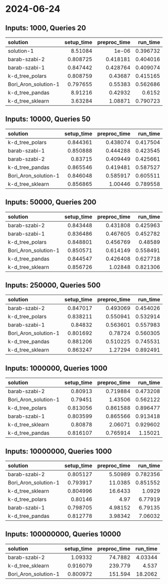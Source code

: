 # 2024-06-24

## Inputs: 1000, Queries 20

| solution             |   setup_time |   preproc_time |   run_time |
|:---------------------|-------------:|---------------:|-----------:|
| solution-1           |     8.51084  |       1e-06    |   0.396732 |
| barab-szabi-2        |     0.808725 |       0.418181 |   0.404016 |
| barab-szabi-1        |     0.847442 |       0.428764 |   0.409074 |
| k-d_tree_polars      |     0.808759 |       0.43687  |   0.415165 |
| Bori_Aron_solution-1 |     0.797655 |       0.55383  |   0.562686 |
| k-d_tree_pandas      |     8.91216  |       0.42932  |   0.6152   |
| k-d_tree_sklearn     |     3.63284  |       1.08871  |   0.790723 |

## Inputs: 10000, Queries 50

| solution             |   setup_time |   preproc_time |   run_time |
|:---------------------|-------------:|---------------:|-----------:|
| k-d_tree_polars      |     0.844361 |       0.438074 |   0.417504 |
| barab-szabi-1        |     0.850888 |       0.444288 |   0.423545 |
| barab-szabi-2        |     0.83715  |       0.409449 |   0.425661 |
| k-d_tree_pandas      |     0.865546 |       0.419481 |   0.587527 |
| Bori_Aron_solution-1 |     0.846048 |       0.585917 |   0.605511 |
| k-d_tree_sklearn     |     0.856865 |       1.00446  |   0.789558 |

## Inputs: 50000, Queries 200

| solution             |   setup_time |   preproc_time |   run_time |
|:---------------------|-------------:|---------------:|-----------:|
| barab-szabi-2        |     0.843448 |       0.431808 |   0.425963 |
| barab-szabi-1        |     0.836486 |       0.467605 |   0.452782 |
| k-d_tree_polars      |     0.848801 |       0.456769 |   0.48589  |
| Bori_Aron_solution-1 |     0.850571 |       0.614149 |   0.558491 |
| k-d_tree_pandas      |     0.844547 |       0.426408 |   0.627718 |
| k-d_tree_sklearn     |     0.856726 |       1.02848  |   0.821306 |

## Inputs: 250000, Queries 500

| solution             |   setup_time |   preproc_time |   run_time |
|:---------------------|-------------:|---------------:|-----------:|
| barab-szabi-2        |     0.847017 |       0.493069 |   0.454026 |
| k-d_tree_polars      |     0.838211 |       0.550941 |   0.532914 |
| barab-szabi-1        |     0.84832  |       0.563601 |   0.557983 |
| Bori_Aron_solution-1 |     0.801692 |       0.78724  |   0.560305 |
| k-d_tree_pandas      |     0.881206 |       0.510225 |   0.745531 |
| k-d_tree_sklearn     |     0.863247 |       1.27294  |   0.892491 |

## Inputs: 1000000, Queries 1000

| solution             |   setup_time |   preproc_time |   run_time |
|:---------------------|-------------:|---------------:|-----------:|
| barab-szabi-2        |     0.80913  |       0.719884 |   0.473208 |
| Bori_Aron_solution-1 |     0.79451  |       1.43506  |   0.562122 |
| k-d_tree_polars      |     0.813056 |       0.861588 |   0.896477 |
| barab-szabi-1        |     0.803599 |       0.865566 |   0.913418 |
| k-d_tree_sklearn     |     0.80878  |       2.06071  |   0.929602 |
| k-d_tree_pandas      |     0.816107 |       0.765914 |   1.15021  |

## Inputs: 10000000, Queries 1000

| solution             |   setup_time |   preproc_time |   run_time |
|:---------------------|-------------:|---------------:|-----------:|
| barab-szabi-2        |     0.805127 |        5.50989 |   0.782356 |
| Bori_Aron_solution-1 |     0.793917 |       11.0385  |   0.851552 |
| k-d_tree_sklearn     |     0.804996 |       16.6433  |   1.0929   |
| k-d_tree_polars      |     0.80146  |        4.97    |   6.77919  |
| barab-szabi-1        |     0.798705 |        4.98152 |   6.79135  |
| k-d_tree_pandas      |     0.812778 |        3.98342 |   7.06032  |

## Inputs: 100000000, Queries 10000

| solution             |   setup_time |   preproc_time |   run_time |
|:---------------------|-------------:|---------------:|-----------:|
| barab-szabi-2        |     1.09332  |        74.7882 |    4.03344 |
| k-d_tree_sklearn     |     0.916079 |       239.779  |    4.537   |
| Bori_Aron_solution-1 |     0.800972 |       151.594  |   18.2062  |